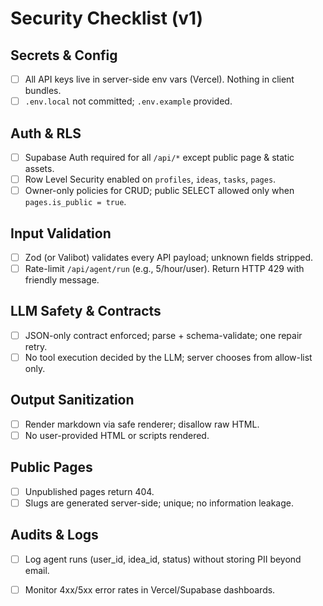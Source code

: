 # Security Checklist (v1)

## Secrets & Config
- [ ] All API keys live in server-side env vars (Vercel). Nothing in client bundles.
- [ ] `.env.local` not committed; `.env.example` provided.

## Auth & RLS
- [ ] Supabase Auth required for all `/api/*` except public page & static assets.
- [ ] Row Level Security enabled on `profiles`, `ideas`, `tasks`, `pages`.
- [ ] Owner-only policies for CRUD; public SELECT allowed only when `pages.is_public = true`.

## Input Validation
- [ ] Zod (or Valibot) validates every API payload; unknown fields stripped.
- [ ] Rate-limit `/api/agent/run` (e.g., 5/hour/user). Return HTTP 429 with friendly message.

## LLM Safety & Contracts
- [ ] JSON-only contract enforced; parse + schema-validate; one repair retry.
- [ ] No tool execution decided by the LLM; server chooses from allow-list only.

## Output Sanitization
- [ ] Render markdown via safe renderer; disallow raw HTML.
- [ ] No user-provided HTML or scripts rendered.

## Public Pages
- [ ] Unpublished pages return 404.
- [ ] Slugs are generated server-side; unique; no information leakage.

## Audits & Logs
- [ ] Log agent runs (user_id, idea_id, status) without storing PII beyond email.
- [ ] Monitor 4xx/5xx error rates in Vercel/Supabase dashboards.

